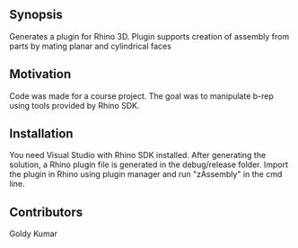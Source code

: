 ## Synopsis

Generates a plugin for Rhino 3D. Plugin supports creation of assembly from parts by mating planar and cylindrical faces

## Motivation

Code was made for a course project. The goal was to manipulate b-rep using tools provided by Rhino SDK.

## Installation

You need Visual Studio with Rhino SDK installed. After generating the solution, a Rhino plugin file is generated in the debug/release folder. 
Import the plugin in Rhino using plugin manager and run "zAssembly" in the cmd line.

## Contributors

Goldy Kumar
